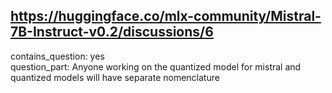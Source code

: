 ## https://huggingface.co/mlx-community/Mistral-7B-Instruct-v0.2/discussions/6

contains_question: yes  
question_part: Anyone working on the quantized model for mistral and quantized models will have separate nomenclature